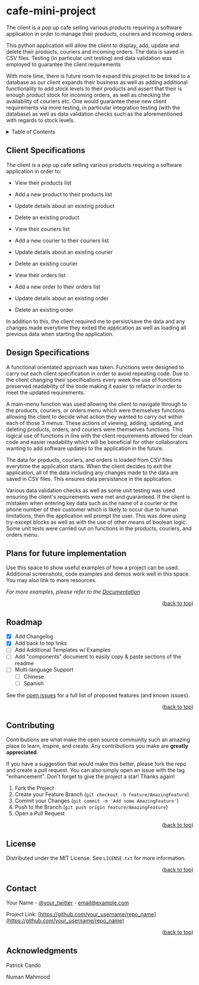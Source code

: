 # cafe-mini-project
The client is a pop up cafe selling various products requiring a software application in order to manage their products, couriers and incoming orders.

This python application will allow the client to display, add, update and delete their products, couriers and incoming orders. The data is saved in CSV files.
Testing (in particular unit testing) and data validation was employed to guarantee the client requirements

With more time, there is future room to expand this project to be linked to a database as our client expands their business as well as adding additional functionality to add stock levels to their products and assert that their is enough product stock for incoming orders, as well as checking the availability of couriers etc. 
One would guarantee these new client requirements via more testing, in particular integration testing (with the database) as well as data validation checks such as the aforementioned with regards to stock levels.


<!-- TABLE OF CONTENTS -->
<details>
  <summary>Table of Contents</summary>
  <ol>
    <li>
      <a href="#client-specifications">Client Specifications</a>
    </li>
    <li>
      <a href="#design-specifications">Design Specifications</a>
    </li>
    <li><a href="#plans-for-future-implmentation">Plans for future implementation</a></li>
    <li><a href="#roadmap">Roadmap</a></li>
    <li><a href="#contributing">Contributing</a></li>
    <li><a href="#license">License</a></li>
    <li><a href="#contact">Contact</a></li>
    <li><a href="#acknowledgments">Acknowledgments</a></li>
  </ol>
</details>



<!-- CLIENT SPECIFICATIONS -->
## Client Specifications
The client is a pop up cafe selling various products requiring a software application in order to:
* View their products list
* Add a new product to their products list
* Update details about an existing product
* Delete an existing product

* View their couriers list
* Add a new courier to their couriers list
* Update details about an existing courier
* Delete an existing courier

* View their orders list
* Add a new order to their orders list
* Update details about an existing order
* Delete an existing order
 
In addition to this, the client required me to persist/save the data and any changes made everytime they exited the application as well as loading all previous data when starting the application.

<!-- Design Specifications -->
## Design Specifications

A functional orientated approach was taken. Functions were designed to carry out each client specification in order to avoid repeating code. Due to the client changing their specifications every week the use of functions preserved readability of the code making it easier to refactor in order to meet the updated requirements.

A main-menu function was used allowing the client to navigate through to the products, couriers, or orders menu which were themselves functions allowing the client to decide what action they wanted to carry out within each of those 3 menus. These actions of viewing, adding, updating, and deleting products, orders, and couriers were themselves functions. This logical use of functions in line with the client requirements allowed for clean code and easier readability which will be beneficial for other collaborators wanting to add software updates to the application in the future.

The data for products, couriers, and orders is loaded from CSV files everytime the application starts. When the client decides to exit the application, all of the data including any changes made to the data are saved in CSV files. This ensures data persistance in the application.

Various data validation checks as well as some unit testing was used ensuring the client's requirements were met and guaranteed. If the client is mistaken when entering key data such as the name of a courier or the phone number of their customer which is likely to occur due to human limitations, then the application will prompt the user. This was done using try-except blocks as well as with the use of other means of boolean logic. Some unit tests were carried out on functions in the products, couriers, and orders menu.

<!-- PLANS FOR FUTURE IMPLEMENTATION -->
## Plans for future implementation

Use this space to show useful examples of how a project can be used. Additional screenshots, code examples and demos work well in this space. You may also link to more resources.

_For more examples, please refer to the [Documentation](https://example.com)_

<p align="right">(<a href="#readme-top">back to top</a>)</p>



<!-- ROADMAP -->
## Roadmap

- [x] Add Changelog
- [x] Add back to top links
- [ ] Add Additional Templates w/ Examples
- [ ] Add "components" document to easily copy & paste sections of the readme
- [ ] Multi-language Support
    - [ ] Chinese
    - [ ] Spanish

See the [open issues](https://github.com/othneildrew/Best-README-Template/issues) for a full list of proposed features (and known issues).

<p align="right">(<a href="#readme-top">back to top</a>)</p>



<!-- CONTRIBUTING -->
## Contributing

Contributions are what make the open source community such an amazing place to learn, inspire, and create. Any contributions you make are **greatly appreciated**.

If you have a suggestion that would make this better, please fork the repo and create a pull request. You can also simply open an issue with the tag "enhancement".
Don't forget to give the project a star! Thanks again!

1. Fork the Project
2. Create your Feature Branch (`git checkout -b feature/AmazingFeature`)
3. Commit your Changes (`git commit -m 'Add some AmazingFeature'`)
4. Push to the Branch (`git push origin feature/AmazingFeature`)
5. Open a Pull Request

<p align="right">(<a href="#readme-top">back to top</a>)</p>



<!-- LICENSE -->
## License

Distributed under the MIT License. See `LICENSE.txt` for more information.

<p align="right">(<a href="#readme-top">back to top</a>)</p>



<!-- CONTACT -->
## Contact

Your Name - [@your_twitter](https://twitter.com/your_username) - email@example.com

Project Link: [https://github.com/your_username/repo_name](https://github.com/your_username/repo_name)

<p align="right">(<a href="#readme-top">back to top</a>)</p>



<!-- ACKNOWLEDGMENTS -->
## Acknowledgments

Patrick Cando

Numan Mahmood
